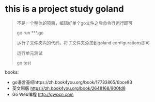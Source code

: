 # this is a project study goland

> 不是一个整体的项目，编辑好单个go文件之后命令行运行即可 
> 
> go run ***.go
> 
> 运行子文件夹内的代码，将子文件夹添加到goland configurations即可
> 
> 运行单元测试
> 
> go test

books:
- go语言圣经https://zh.book4you.org/book/17733865/6bce83
- 英文原版 https://zh.book4you.org/book/2648168/900fd8
- Go Web编程 http://gwpcn.com